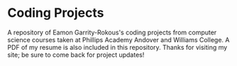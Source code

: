 # Coding Projects
A repository of Eamon Garrity-Rokous's coding projects from computer science courses taken at Phillips Academy Andover and Williams College. A PDF of my resume is also included in this repository. Thanks for visiting my site; be sure to come back for project updates!
